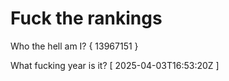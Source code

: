 # Fuck the rankings

Who the hell am I?
{ 13967151 }

What fucking year is it?
[ 2025-04-03T16:53:20Z ]
